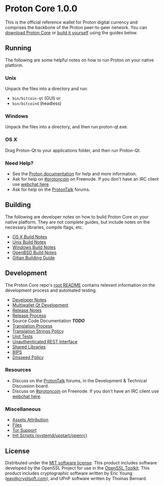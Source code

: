 Proton Core 1.0.0
=====================

This is the official reference wallet for Proton digital currency and comprises the backbone of the Proton peer-to-peer network. You can [download Proton Core](https://protoncoin.io) or [build it yourself](#building) using the guides below.

Running
---------------------
The following are some helpful notes on how to run Proton on your native platform.

### Unix

Unpack the files into a directory and run:

- `bin/bitcoin-qt` (GUI) or
- `bin/bitcoind` (headless)

### Windows

Unpack the files into a directory, and then run proton-qt.exe.

### OS X

Drag Proton-Qt to your applications folder, and then run Proton-Qt.

### Need Help?

* See the [Proton documentation](https://protoncoin.atlassian.net/wiki/display/DOC)
for help and more information.
* Ask for help on [#protoncoin](http://webchat.freenode.net?channels=protoncoin) on Freenode. If you don't have an IRC client use [webchat here](http://webchat.freenode.net?channels=protoncoin).
* Ask for help on the [ProtonTalk](https://protontalk.org/) forums.

Building
---------------------
The following are developer notes on how to build Proton Core on your native platform. They are not complete guides, but include notes on the necessary libraries, compile flags, etc.

- [OS X Build Notes](build-osx.md)
- [Unix Build Notes](build-unix.md)
- [Windows Build Notes](build-windows.md)
- [OpenBSD Build Notes](build-openbsd.md)
- [Gitian Building Guide](gitian-building.md)

Development
---------------------
The Proton Core repo's [root README](/README.md) contains relevant information on the development process and automated testing.

- [Developer Notes](developer-notes.md)
- [Multiwallet Qt Development](multiwallet-qt.md)
- [Release Notes](release-notes.md)
- [Release Process](release-process.md)
- Source Code Documentation ***TODO***
- [Translation Process](translation_process.md)
- [Translation Strings Policy](translation_strings_policy.md)
- [Unit Tests](unit-tests.md)
- [Unauthenticated REST Interface](REST-interface.md)
- [Shared Libraries](shared-libraries.md)
- [BIPS](bips.md)
- [Dnsseed Policy](dnsseed-policy.md)

### Resources
* Discuss on the [ProtonTalk](https://protontalk.org/) forums, in the Development & Technical Discussion board.
* Discuss on [#protoncoin](http://webchat.freenode.net/?channels=protoncoin) on Freenode. If you don't have an IRC client use [webchat here](http://webchat.freenode.net/?channels=protoncoin).

### Miscellaneous
- [Assets Attribution](assets-attribution.md)
- [Files](files.md)
- [Tor Support](tor.md)
- [Init Scripts (systemd/upstart/openrc)](init.md)

License
---------------------
Distributed under the [MIT software license](http://www.opensource.org/licenses/mit-license.php).
This product includes software developed by the OpenSSL Project for use in the [OpenSSL Toolkit](https://www.openssl.org/). This product includes
cryptographic software written by Eric Young ([eay@cryptsoft.com](mailto:eay@cryptsoft.com)), and UPnP software written by Thomas Bernard.
